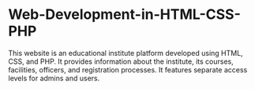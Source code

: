 # Web-Development-in-HTML-CSS-PHP
This website is an educational institute platform developed using HTML, CSS, and PHP. It provides information about the institute, its courses, facilities, officers, and registration processes. It features separate access levels for admins and users.
